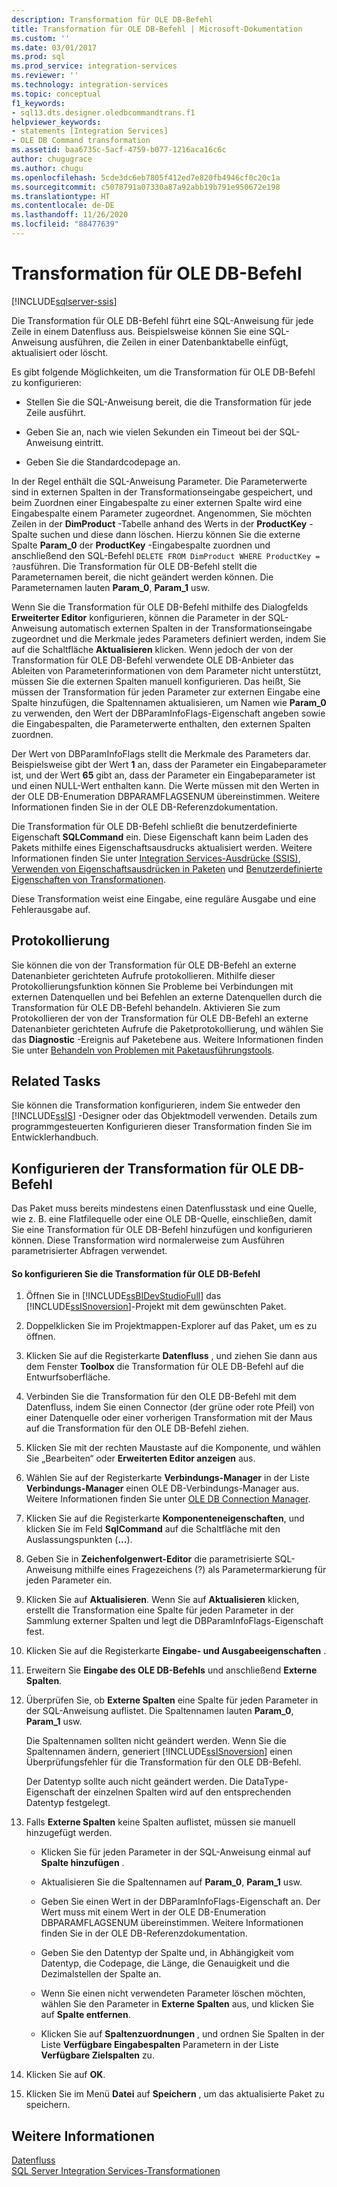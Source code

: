 ```yaml
---
description: Transformation für OLE DB-Befehl
title: Transformation für OLE DB-Befehl | Microsoft-Dokumentation
ms.custom: ''
ms.date: 03/01/2017
ms.prod: sql
ms.prod_service: integration-services
ms.reviewer: ''
ms.technology: integration-services
ms.topic: conceptual
f1_keywords:
- sql13.dts.designer.oledbcommandtrans.f1
helpviewer_keywords:
- statements [Integration Services]
- OLE DB Command transformation
ms.assetid: baa6735c-5acf-4759-b077-1216aca16c6c
author: chugugrace
ms.author: chugu
ms.openlocfilehash: 5cde3dc6eb7805f412ed7e820fb4946cf0c20c1a
ms.sourcegitcommit: c5078791a07330a87a92abb19b791e950672e198
ms.translationtype: HT
ms.contentlocale: de-DE
ms.lasthandoff: 11/26/2020
ms.locfileid: "88477639"
---
```

# <a name="ole-db-command-transformation"></a>Transformation für OLE DB-Befehl

[!INCLUDE[sqlserver-ssis](../../../includes/applies-to-version/sqlserver-ssis.md)]


  Die Transformation für OLE DB-Befehl führt eine SQL-Anweisung für jede Zeile in einem Datenfluss aus. Beispielsweise können Sie eine SQL-Anweisung ausführen, die Zeilen in einer Datenbanktabelle einfügt, aktualisiert oder löscht.  
  
 Es gibt folgende Möglichkeiten, um die Transformation für OLE DB-Befehl zu konfigurieren:  
  
-   Stellen Sie die SQL-Anweisung bereit, die die Transformation für jede Zeile ausführt.  
  
-   Geben Sie an, nach wie vielen Sekunden ein Timeout bei der SQL-Anweisung eintritt.  
  
-   Geben Sie die Standardcodepage an.  
  
 In der Regel enthält die SQL-Anweisung Parameter. Die Parameterwerte sind in externen Spalten in der Transformationseingabe gespeichert, und beim Zuordnen einer Eingabespalte zu einer externen Spalte wird eine Eingabespalte einem Parameter zugeordnet. Angenommen, Sie möchten Zeilen in der **DimProduct** -Tabelle anhand des Werts in der **ProductKey** -Spalte suchen und diese dann löschen. Hierzu können Sie die externe Spalte **Param_0** der **ProductKey** -Eingabespalte zuordnen und anschließend den SQL-Befehl `DELETE FROM DimProduct WHERE ProductKey = ?`ausführen. Die Transformation für OLE DB-Befehl stellt die Parameternamen bereit, die nicht geändert werden können. Die Parameternamen lauten **Param_0**, **Param_1** usw.  
  
 Wenn Sie die Transformation für OLE DB-Befehl mithilfe des Dialogfelds **Erweiterter Editor** konfigurieren, können die Parameter in der SQL-Anweisung automatisch externen Spalten in der Transformationseingabe zugeordnet und die Merkmale jedes Parameters definiert werden, indem Sie auf die Schaltfläche **Aktualisieren** klicken. Wenn jedoch der von der Transformation für OLE DB-Befehl verwendete OLE DB-Anbieter das Ableiten von Parameterinformationen von dem Parameter nicht unterstützt, müssen Sie die externen Spalten manuell konfigurieren. Das heißt, Sie müssen der Transformation für jeden Parameter zur externen Eingabe eine Spalte hinzufügen, die Spaltennamen aktualisieren, um Namen wie **Param_0** zu verwenden, den Wert der DBParamInfoFlags-Eigenschaft angeben sowie die Eingabespalten, die Parameterwerte enthalten, den externen Spalten zuordnen.  
  
 Der Wert von DBParamInfoFlags stellt die Merkmale des Parameters dar. Beispielsweise gibt der Wert **1** an, dass der Parameter ein Eingabeparameter ist, und der Wert **65** gibt an, dass der Parameter ein Eingabeparameter ist und einen NULL-Wert enthalten kann. Die Werte müssen mit den Werten in der OLE DB-Enumeration DBPARAMFLAGSENUM übereinstimmen. Weitere Informationen finden Sie in der OLE DB-Referenzdokumentation.  
  
 Die Transformation für OLE DB-Befehl schließt die benutzerdefinierte Eigenschaft **SQLCommand** ein. Diese Eigenschaft kann beim Laden des Pakets mithilfe eines Eigenschaftsausdrucks aktualisiert werden. Weitere Informationen finden Sie unter [Integration Services-Ausdrücke &#40;SSIS&#41;](../../../integration-services/expressions/integration-services-ssis-expressions.md), [Verwenden von Eigenschaftsausdrücken in Paketen](../../../integration-services/expressions/use-property-expressions-in-packages.md) und [Benutzerdefinierte Eigenschaften von Transformationen](../../../integration-services/data-flow/transformations/transformation-custom-properties.md).  
  
 Diese Transformation weist eine Eingabe, eine reguläre Ausgabe und eine Fehlerausgabe auf.  
  
## <a name="logging"></a>Protokollierung  
 Sie können die von der Transformation für OLE DB-Befehl an externe Datenanbieter gerichteten Aufrufe protokollieren. Mithilfe dieser Protokollierungsfunktion können Sie Probleme bei Verbindungen mit externen Datenquellen und bei Befehlen an externe Datenquellen durch die Transformation für OLE DB-Befehl behandeln. Aktivieren Sie zum Protokollieren der von der Transformation für OLE DB-Befehl an externe Datenanbieter gerichteten Aufrufe die Paketprotokollierung, und wählen Sie das **Diagnostic** -Ereignis auf Paketebene aus. Weitere Informationen finden Sie unter [Behandeln von Problemen mit Paketausführungstools](../../../integration-services/troubleshooting/troubleshooting-tools-for-package-execution.md).  
  
## <a name="related-tasks"></a>Related Tasks  
 Sie können die Transformation konfigurieren, indem Sie entweder den [!INCLUDE[ssIS](../../../includes/ssis-md.md)] -Designer oder das Objektmodell verwenden. Details zum programmgesteuerten Konfigurieren dieser Transformation finden Sie im Entwicklerhandbuch.  
  
## <a name="configure-the-ole-db-command-transformation"></a>Konfigurieren der Transformation für OLE DB-Befehl
  Das Paket muss bereits mindestens einen Datenflusstask und eine Quelle, wie z. B. eine Flatfilequelle oder eine OLE DB-Quelle, einschließen, damit Sie eine Transformation für OLE DB-Befehl hinzufügen und konfigurieren können. Diese Transformation wird normalerweise zum Ausführen parametrisierter Abfragen verwendet.  
  
#### <a name="to-configure-the-ole-db-command-transformation"></a>So konfigurieren Sie die Transformation für OLE DB-Befehl  
  
1.  Öffnen Sie in [!INCLUDE[ssBIDevStudioFull](../../../includes/ssbidevstudiofull-md.md)] das [!INCLUDE[ssISnoversion](../../../includes/ssisnoversion-md.md)]-Projekt mit dem gewünschten Paket.  
  
2.  Doppelklicken Sie im Projektmappen-Explorer auf das Paket, um es zu öffnen.  
  
3.  Klicken Sie auf die Registerkarte **Datenfluss** , und ziehen Sie dann aus dem Fenster **Toolbox** die Transformation für OLE DB-Befehl auf die Entwurfsoberfläche.  
  
4.  Verbinden Sie die Transformation für den OLE DB-Befehl mit dem Datenfluss, indem Sie einen Connector (der grüne oder rote Pfeil) von einer Datenquelle oder einer vorherigen Transformation mit der Maus auf die Transformation für den OLE DB-Befehl ziehen.  
  
5.  Klicken Sie mit der rechten Maustaste auf die Komponente, und wählen Sie „Bearbeiten“ oder **Erweiterten Editor anzeigen** aus.  
  
6.  Wählen Sie auf der Registerkarte **Verbindungs-Manager** in der Liste **Verbindungs-Manager** einen OLE DB-Verbindungs-Manager aus. Weitere Informationen finden Sie unter [OLE DB Connection Manager](../../../integration-services/connection-manager/ole-db-connection-manager.md).  
  
7.  Klicken Sie auf die Registerkarte **Komponenteneigenschaften**, und klicken Sie im Feld **SqlCommand** auf die Schaltfläche mit den Auslassungspunkten (**...**).  
  
8.  Geben Sie in **Zeichenfolgenwert-Editor** die parametrisierte SQL-Anweisung mithilfe eines Fragezeichens (?) als Parametermarkierung für jeden Parameter ein.  
  
9. Klicken Sie auf **Aktualisieren**. Wenn Sie auf **Aktualisieren** klicken, erstellt die Transformation eine Spalte für jeden Parameter in der Sammlung externer Spalten und legt die DBParamInfoFlags-Eigenschaft fest.  
  
10. Klicken Sie auf die Registerkarte **Eingabe- und Ausgabeeigenschaften** .  
  
11. Erweitern Sie **Eingabe des OLE DB-Befehls** und anschließend **Externe Spalten**.  
  
12. Überprüfen Sie, ob **Externe Spalten** eine Spalte für jeden Parameter in der SQL-Anweisung auflistet. Die Spaltennamen lauten **Param_0**, **Param_1** usw.  
  
     Die Spaltennamen sollten nicht geändert werden. Wenn Sie die Spaltennamen ändern, generiert [!INCLUDE[ssISnoversion](../../../includes/ssisnoversion-md.md)] einen Überprüfungsfehler für die Transformation für den OLE DB-Befehl.  
  
     Der Datentyp sollte auch nicht geändert werden. Die DataType-Eigenschaft der einzelnen Spalten wird auf den entsprechenden Datentyp festgelegt.  
  
13. Falls **Externe Spalten** keine Spalten auflistet, müssen sie manuell hinzugefügt werden.  
  
    -   Klicken Sie für jeden Parameter in der SQL-Anweisung einmal auf **Spalte hinzufügen** .  
  
    -   Aktualisieren Sie die Spaltennamen auf **Param_0**, **Param_1** usw.  
  
    -   Geben Sie einen Wert in der DBParamInfoFlags-Eigenschaft an. Der Wert muss mit einem Wert in der OLE DB-Enumeration DBPARAMFLAGSENUM übereinstimmen. Weitere Informationen finden Sie in der OLE DB-Referenzdokumentation.  
  
    -   Geben Sie den Datentyp der Spalte und, in Abhängigkeit vom Datentyp, die Codepage, die Länge, die Genauigkeit und die Dezimalstellen der Spalte an.  
  
    -   Wenn Sie einen nicht verwendeten Parameter löschen möchten, wählen Sie den Parameter in **Externe Spalten** aus, und klicken Sie auf **Spalte entfernen**.  
  
    -   Klicken Sie auf **Spaltenzuordnungen** , und ordnen Sie Spalten in der Liste **Verfügbare Eingabespalten** Parametern in der Liste **Verfügbare Zielspalten** zu.  
  
14. Klicken Sie auf **OK**.  
  
15. Klicken Sie im Menü **Datei** auf **Speichern** , um das aktualisierte Paket zu speichern.  
  
## <a name="see-also"></a>Weitere Informationen  
 [Datenfluss](../../../integration-services/data-flow/data-flow.md)   
 [SQL Server Integration Services-Transformationen](../../../integration-services/data-flow/transformations/integration-services-transformations.md)  
  
  
